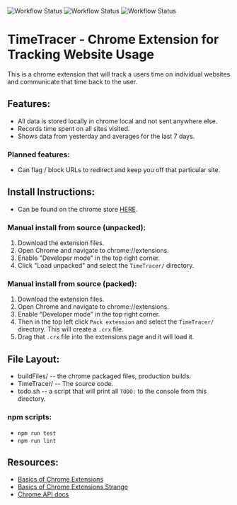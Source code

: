 ![Workflow Status](https://github.com/Calvinbullock/timeTracer/actions/workflows/lint.yaml/badge.svg)
![Workflow Status](https://github.com/Calvinbullock/timeTracer/actions/workflows/test.yaml/badge.svg)
![Workflow Status](https://github.com/Calvinbullock/timeTracer/actions/workflows/prettier.yaml/badge.svg)

# TimeTracer - Chrome Extension for Tracking Website Usage

This is a chrome extension that will track a users time on individual websites and communicate that time back to the user.

## Features:

- All data is stored locally in chrome local and not sent anywhere else.
- Records time spent on all sites visited.
- Shows data from yesterday and averages for the last 7 days.

### Planned features:

- Can flag / block URLs to redirect and keep you off that particular site.

## Install Instructions:

- Can be found on the chrome store [HERE](https://chromewebstore.google.com/detail/timetracer/oalkfnhcckpeghkjmaoidcckokidaoap).

### Manual install from source (unpacked):

1. Download the extension files.
2. Open Chrome and navigate to chrome://extensions.
3. Enable "Developer mode" in the top right corner.
4. Click "Load unpacked" and select the `TimeTracer/` directory.  

### Manual install from source (packed):

1. Download the extension files.
2. Open Chrome and navigate to chrome://extensions.
3. Enable "Developer mode" in the top right corner.
4. Then in the top left click `Pack extension` and select the `TimeTracer/` directory. This will create a `.crx` file.
5. Drag that `.crx` file into the extensions page and it will load it.

## File Layout:

- buildFiles/ -- the chrome packaged files, production builds.
- TimeTracer/ -- The source code.
- todo.sh -- a script that will print all `TODO:` to the console from this directory.

### npm scripts:

- `npm run test`
- `npm run lint`

## Resources:

- [Basics of Chrome Extensions](https://www.youtube.com/watch?v=Zt_6UXvoKHM)
- [Basics of Chrome Extensions Strange](https://www.youtube.com/watch?v=Is_ZA4yxliE)
- [Chrome API docs](https://developer.chrome.com/docs/extensions/reference/api/storage#local)
